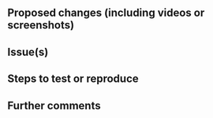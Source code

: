 <!-- This is a pull request template, you do not need to uncomment or remove the comments, they won't show up in the PR text. -->

<!-- Your Pull Request name should start with one of the following tags
  [NEW] For new features
  [IMPROVE] For a improvement (performance or little improvements) in existent features
  [FIX] For bug fixes that affects the end user
  [BREAK] For pull requests including breaking changes
  Chore: For small tasks
  Doc: For documentation
-->

<!-- Checklist!!! If you're unsure about any of them, don't hesitate to ask. We're here to help! This is simply a reminder of what we are going to look for before merging your code. 
  - I have read the [CONTRIBUTING](https://github.com/RocketChat/Rocket.Chat/blob/develop/.github/CONTRIBUTING.md#contributing-to-rocketchat) doc
  - I have signed the [CLA](https://cla-assistant.io/RocketChat/Rocket.Chat)
  - Lint and unit tests pass locally with my changes
  - I have added tests that prove my fix is effective or that my feature works (if applicable)
  - I have added necessary documentation (if applicable)
  - Any dependent changes have been merged and published in downstream modules
-->

## Proposed changes (including videos or screenshots)
<!-- CHANGELOG -->
<!--
  Describe the big picture of your changes here to communicate to the maintainers why we should accept this pull request.
  If it fixes a bug or resolves a feature request, be sure to link to that issue below.
  This description will appear in the if we accept the contribution.
-->

<!-- END CHANGELOG -->

## Issue(s)
<!-- Link the issues being closed by or related to this PR. For example, you can use #594 if this PR closes issue number 594 -->

## Steps to test or reproduce
<!-- Mention how you would reproduce the bug if not mentioned on the issue page already. Also mention which screens are going to have the changes if applicable -->

## Further comments
<!-- If this is a relatively large or complex change, kick off the discussion by explaining why you chose the solution you did and what alternatives you considered, etc... -->

